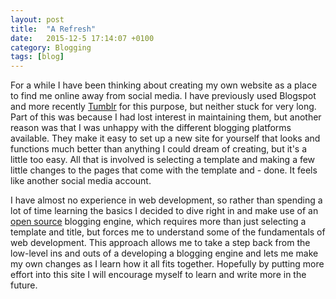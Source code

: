 ```yaml
---
layout: post
title:  "A Refresh"
date:   2015-12-5 17:14:07 +0100
category: Blogging
tags: [blog]
---
```


For a while I have been thinking about creating my own website as a place to find me online away from social media. I have previously used Blogspot and more recently [Tumblr][mytumblr] for this purpose, but neither stuck for very long. Part of this was because I had lost interest in maintaining them, but another reason was that I was unhappy with the different blogging platforms available. They make it easy to set up a new site for yourself that looks and functions much better than anything I could dream of creating, but it's a little too easy. All that is involved is selecting a template and making a few little changes to the pages that come with the template and - done. It feels like another social media account.

I have almost no experience in web development, so rather than spending a lot of time learning the basics I decided to dive right in and make use of an [open source][cml] blogging engine, which requires more than just selecting a template and title, but forces me to understand some of the fundamentals of web development. This approach allows me to take a step back from the low-level ins and outs of a developing a blogging engine and lets me make my own changes as I learn how it all fits together. Hopefully by putting more effort into this site I will encourage myself to learn and write more in the future.

[mytumblr]: http://www.colmulhall.tumblr.com
[cml]: https://github.com/cliss/camel
